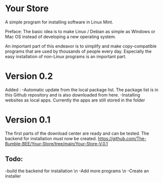 # Your Store
A simple program for installing software in Linux Mint. 

Preface: The basic idea is to make Linux / Debian as simple as Windows or Mac OS instead of developing a new operating system. 

An important part of this endeavor is to simplify and make copy-compatible programs that are used by thousands of people every day. Especially the easy installation of non-Linux programs is an important part.

# Version 0.2
Added : -Automatic update from the local package list. The package list is in this Github repository and is also downloaded from here.
-Installing websites as local apps. Currently the apps are still stored in the folder

# Version 0.1
The first parts of the download center are ready and can be tested. The backend for installation must now be created.
https://github.com/The-Bumble-BEE/Your-Store/tree/main/Your-Store-V.0.1
## Todo:
-build the backend for installation \n
-Add more programs \n
-Create an installer

